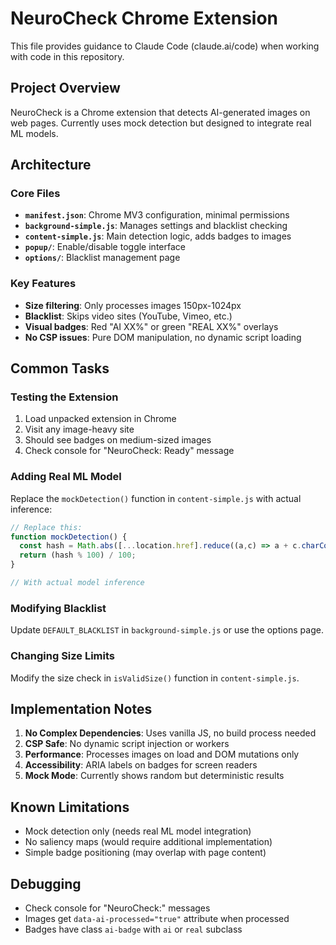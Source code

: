 # NeuroCheck Chrome Extension

This file provides guidance to Claude Code (claude.ai/code) when working with code in this repository.

## Project Overview

NeuroCheck is a Chrome extension that detects AI-generated images on web pages. Currently uses mock detection but designed to integrate real ML models.

## Architecture

### Core Files
- **`manifest.json`**: Chrome MV3 configuration, minimal permissions
- **`background-simple.js`**: Manages settings and blacklist checking
- **`content-simple.js`**: Main detection logic, adds badges to images
- **`popup/`**: Enable/disable toggle interface
- **`options/`**: Blacklist management page

### Key Features
- **Size filtering**: Only processes images 150px-1024px
- **Blacklist**: Skips video sites (YouTube, Vimeo, etc.)
- **Visual badges**: Red "AI XX%" or green "REAL XX%" overlays
- **No CSP issues**: Pure DOM manipulation, no dynamic script loading

## Common Tasks

### Testing the Extension
1. Load unpacked extension in Chrome
2. Visit any image-heavy site
3. Should see badges on medium-sized images
4. Check console for "NeuroCheck: Ready" message

### Adding Real ML Model
Replace the `mockDetection()` function in `content-simple.js` with actual inference:
```javascript
// Replace this:
function mockDetection() {
  const hash = Math.abs([...location.href].reduce((a,c) => a + c.charCodeAt(0), 0));
  return (hash % 100) / 100;
}

// With actual model inference
```

### Modifying Blacklist
Update `DEFAULT_BLACKLIST` in `background-simple.js` or use the options page.

### Changing Size Limits
Modify the size check in `isValidSize()` function in `content-simple.js`.

## Implementation Notes

1. **No Complex Dependencies**: Uses vanilla JS, no build process needed
2. **CSP Safe**: No dynamic script injection or workers
3. **Performance**: Processes images on load and DOM mutations only
4. **Accessibility**: ARIA labels on badges for screen readers
5. **Mock Mode**: Currently shows random but deterministic results

## Known Limitations

- Mock detection only (needs real ML model integration)
- No saliency maps (would require additional implementation)
- Simple badge positioning (may overlap with page content)

## Debugging

- Check console for "NeuroCheck:" messages
- Images get `data-ai-processed="true"` attribute when processed
- Badges have class `ai-badge` with `ai` or `real` subclass